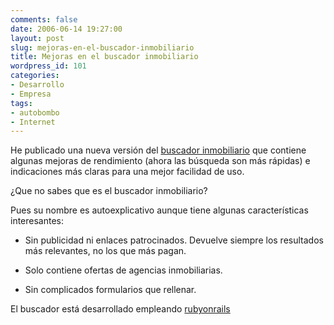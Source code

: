```yaml
---
comments: false
date: 2006-06-14 19:27:00
layout: post
slug: mejoras-en-el-buscador-inmobiliario
title: Mejoras en el buscador inmobiliario
wordpress_id: 101
categories:
- Desarrollo
- Empresa
tags:
- autobombo
- Internet
---
```


He publicado una nueva versión del [buscador inmobiliario](http://www.buscadorinmobiliario.es) que contiene algunas mejoras de rendimiento (ahora las búsqueda son más rápidas) e indicaciones más claras para una mejor facilidad de uso.




	

¿Que no sabes que es el buscador inmobiliario?




Pues su nombre es autoexplicativo aunque tiene algunas características interesantes:
	


	
  * Sin publicidad ni enlaces patrocinados.
  Devuelve siempre los resultados más relevantes, no los que más pagan.

		
  * Solo contiene ofertas de agencias inmobiliarias.

		
  * Sin complicados formularios que rellenar.

	


	

El buscador está desarrollado empleando [rubyonrails](http://www.rubyonrails.org)
